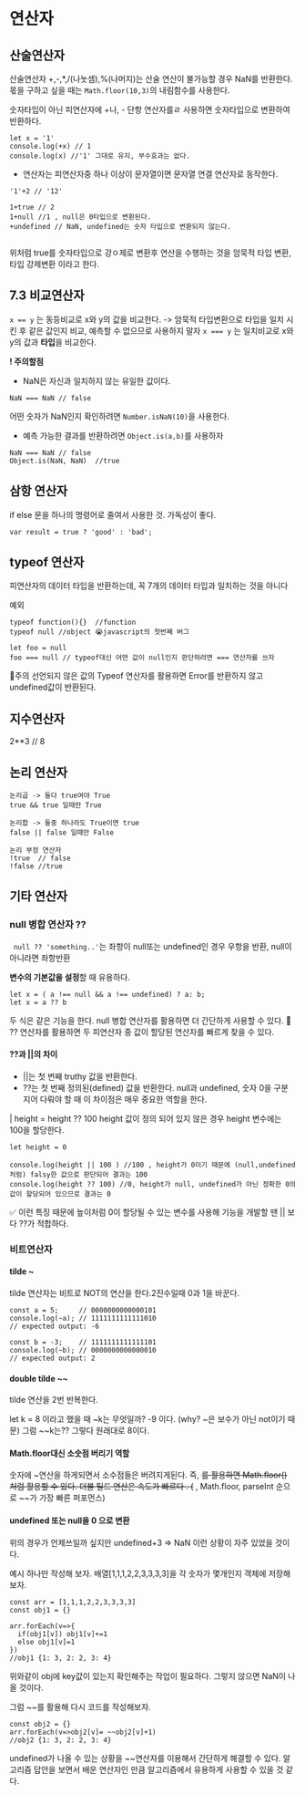 # 연산자

## 산술연산자

산술연산자 +,-,\*,/(나눗셈),%(나머지)는 산술 연산이 불가능할 경우 NaN를 반환한다.
몫을 구하고 싶을 때는 `Math.floor(10,3)`의 내림함수를 사용한다.

숫자타입이 아닌 피연산자에 +나, - 단항 연산자를ㄹ 사용하면 숫자타입으로 변환하여 반환하다.

```
let x = '1'
console.log(+x) // 1
console.log(x) //'1' 그대로 유지, 부수효과는 없다.

```

- 연산자는 피연산자중 하나 이상이 문자열이면 문자열 연결 연산자로 동작한다.

```
'1'+2 // '12'

1+true // 2
1+null //1 , null은 0타입으로 변환된다.
+undefined // NaN, undefined는 숫자 타입으로 변환되지 않는다.


```

위처럼 true를 숫자타입으로 강ㅇ제로 변환후 연산을 수행하는 것을 암묵적 타입 변환, 타입 강제변환 이라고 한다.

## 7.3 비교연산자

`x == y` 는 동등비교로 x와 y의 값을 비교한다. -> 암묵적 타입변환으로 타입을 일치 시킨 후 같은 값인지 비교, 예측할 수 없으므로 사용하지 말자
`x === y` 는 일치비교로 x와 y의 값과 **타입**을 비교한다.

**! 주의할점**

- NaN은 자신과 일치하지 않는 유일한 값이다.

```
NaN === NaN // false
```

어떤 숫자가 NaN인지 확인하려면 `Number.isNaN(10)`을 사용한다.

- 예측 가능한 결과를 반환하려면 `Object.is(a,b)`를 사용하자

```
NaN === NaN // false
Object.is(NaN, NaN)  //true
```

## 삼항 연산자

if else 문을 하나의 명령어로 줄여서 사용한 것. 가독성이 좋다.

```
var result = true ? 'good' : 'bad';
```

## typeof 연산자

피연산자의 데이터 타입을 반환하는데, 꼭 7개의 데이터 타입과 일치하는 것을 아니다

예외

```
typeof function(){}  //function
typeof null //object 😭javascript의 첫번째 버그

let foo = null
foo === null // typeof대신 어떤 값이 null인지 판단하려면 === 연산자를 쓰자
```

🌟주의
선언되지 않은 값의 Typeof 연산자를 활용하면 Error를 반환하지 않고 undefined값이 반환된다.

## 지수연산자

2\*\*3 // 8

## 논리 연산자

```
논리곱 -> 둘다 true여야 True
true && true 일때만 True

논리합 -> 둘중 하나라도 True이면 true
false || false 일때만 False

논리 부정 연산자
!true  // false
!false //true
```

## 기타 연산자

### null 병합 연산자 ??

` null ?? 'something..'`는 좌항이 null또는 undefined인 경우 우항을 반환, null이 아니라면 좌항반환

**변수의 기본값을 설정**할 때 유용하다.

```
let x = ( a !== null && a !== undefined) ? a: b;
let x = a ?? b
```

두 식은 같은 기능을 한다. null 병합 연산자를 활용하면 더 간단하게 사용할 수 있다.
🌟 ?? 연산자를 활용하면 두 피연산자 중 값이 할당된 연산자를 빠르게 찾을 수 있다.

#### ??과 ||의 차이

- ||는 첫 번째 truthy 값을 반환한다.
- ??는 첫 번째 정의된(defined) 값을 반환한다.
  null과 undefined, 숫자 0을 구분 지어 다뤄야 할 때 이 차이점은 매우 중요한 역할을 한다.

| height = height ?? 100
height 값이 정의 되어 있지 않은 경우 height 변수에는 100을 할당한다.

```
let height = 0

console.log(height || 100 ) //100 , height가 0이기 때문에 (null,undefined처럼) falsy한 값으로 판단되어 결과는 100
console.log(height ?? 100) //0, height가 null, undefined가 아닌 정확한 0의 값이 할당되어 있으므로 결과는 0
```

✅ 이런 특징 때문에 높이처럼 0이 할당될 수 있는 변수를 사용해 기능을 개발할 땐 || 보다 ??가 적합하다.

### 비트연산자

#### tilde ~

tilde 연산자는 비트로 NOT의 연산을 한다.2진수일때 0과 1을 바꾼다.

```
const a = 5;     // 0000000000000101
console.log(~a); // 1111111111111010
// expected output: -6

const b = -3;    // 1111111111111101
console.log(~b); // 0000000000000010
// expected output: 2
```

#### double tilde ~~

tilde 연산을 2번 반복한다.

let k = 8 이라고 했을 때 ~k는 무엇일까? -9 이다. (why? ~은 보수가 아닌 not이기 때문) 그럼 ~~k는?? 그렇다 원래대로 8이다.

#### Math.floor대신 소숫점 버리기 역할

숫자에 ~연산을 하게되면서 소수점들은 버려지게된다. 즉, ~~를 활용하면 Math.floor() 처럼 활용할 수 있다.
더블 틸드 연산은 속도가 빠르다 . (~~ , Math.floor, parseInt 순으로 ~~가 가장 빠른 퍼포먼스)

#### undefined 또는 null을 0 으로 변환

위의 경우가 언제쓰일까 싶지만 undefined+3 => NaN 이런 상황이 자주 있었을 것이다.

예시 하나만 작성해 보자.
배열[1,1,1,2,2,3,3,3,3]을 각 숫자가 몇개인지 객체에 저장해보자.

```
const arr = [1,1,1,2,2,3,3,3,3]
const obj1 = {}

arr.forEach(v=>{
  if(obj1[v]) obj1[v]+=1
  else obj1[v]=1
})
//obj1 {1: 3, 2: 2, 3: 4}
```

위와같이 obj에 key값이 있는지 확인해주는 작업이 필요하다. 그렇지 않으면 NaN이 나올 것이다.

그럼 ~~를 활용해 다시 코드를 작성해보자.

```
const obj2 = {}
arr.forEach(v=>obj2[v]= ~~obj2[v]+1)
//obj2 {1: 3, 2: 2, 3: 4}
```

undefined가 나올 수 있는 상황을 ~~연산자를 이용해서 간단하게 해결할 수 있다. 알고리즘 답안을 보면서 배운 연산자인 만큼 알고리즘에서 유용하게 사용할 수 있을 것 같다.

